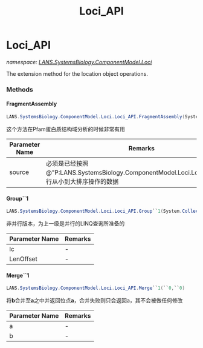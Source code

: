 ﻿---
title: Loci_API
---

# Loci_API
_namespace: [LANS.SystemsBiology.ComponentModel.Loci](N-LANS.SystemsBiology.ComponentModel.Loci.html)_

The extension method for the location object operations.

### Methods

#### FragmentAssembly
```csharp
LANS.SystemsBiology.ComponentModel.Loci.Loci_API.FragmentAssembly(System.Collections.Generic.IEnumerable{LANS.SystemsBiology.ComponentModel.Loci.Location},System.Int32)
```
这个方法在Pfam蛋白质结构域分析的时候非常有用

|Parameter Name|Remarks|
|--------------|-------|
|source|必须是已经按照@"P:LANS.SystemsBiology.ComponentModel.Loci.Location.Left"进行从小到大排序操作的数据|


#### Group``1
```csharp
LANS.SystemsBiology.ComponentModel.Loci.Loci_API.Group``1(System.Collections.Generic.IEnumerable{``0},System.Int32)
```
非并行版本，为上一级是并行的LINQ查询所准备的

|Parameter Name|Remarks|
|--------------|-------|
|lc|-|
|LenOffset|-|


#### Merge``1
```csharp
LANS.SystemsBiology.ComponentModel.Loci.Loci_API.Merge``1(``0,``0)
```
将**b**合并至**a**之中并返回位点**a**，合并失败则只会返回a，其不会被做任何修改

|Parameter Name|Remarks|
|--------------|-------|
|a|-|
|b|-|





